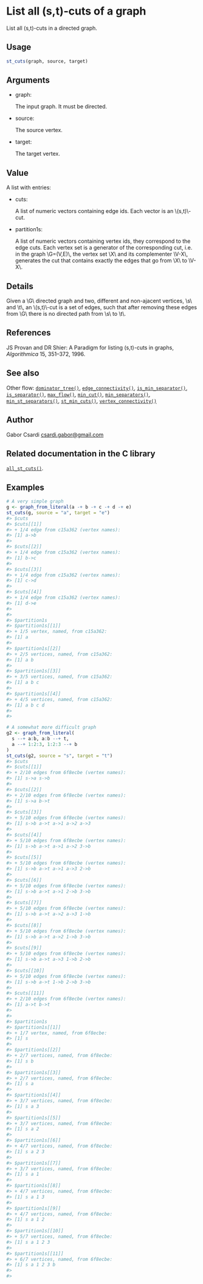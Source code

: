 # List all (s,t)-cuts of a graph

List all (s,t)-cuts in a directed graph.

## Usage

``` r
st_cuts(graph, source, target)
```

## Arguments

- graph:

  The input graph. It must be directed.

- source:

  The source vertex.

- target:

  The target vertex.

## Value

A list with entries:

- cuts:

  A list of numeric vectors containing edge ids. Each vector is an
  \\(s,t)\\-cut.

- partition1s:

  A list of numeric vectors containing vertex ids, they correspond to
  the edge cuts. Each vertex set is a generator of the corresponding
  cut, i.e. in the graph \\G=(V,E)\\, the vertex set \\X\\ and its
  complementer \\V-X\\, generates the cut that contains exactly the
  edges that go from \\X\\ to \\V-X\\.

## Details

Given a \\G\\ directed graph and two, different and non-ajacent
vertices, \\s\\ and \\t\\, an \\(s,t)\\-cut is a set of edges, such that
after removing these edges from \\G\\ there is no directed path from
\\s\\ to \\t\\.

## References

JS Provan and DR Shier: A Paradigm for listing (s,t)-cuts in graphs,
*Algorithmica* 15, 351–372, 1996.

## See also

Other flow:
[`dominator_tree()`](https://r.igraph.org/reference/dominator_tree.md),
[`edge_connectivity()`](https://r.igraph.org/reference/edge_connectivity.md),
[`is_min_separator()`](https://r.igraph.org/reference/is_min_separator.md),
[`is_separator()`](https://r.igraph.org/reference/is_separator.md),
[`max_flow()`](https://r.igraph.org/reference/max_flow.md),
[`min_cut()`](https://r.igraph.org/reference/min_cut.md),
[`min_separators()`](https://r.igraph.org/reference/min_separators.md),
[`min_st_separators()`](https://r.igraph.org/reference/min_st_separators.md),
[`st_min_cuts()`](https://r.igraph.org/reference/st_min_cuts.md),
[`vertex_connectivity()`](https://r.igraph.org/reference/vertex_connectivity.md)

## Author

Gabor Csardi <csardi.gabor@gmail.com>

## Related documentation in the C library

[`all_st_cuts()`](https://igraph.org/c/html/latest/igraph-Flows.html#igraph_all_st_cuts).

## Examples

``` r
# A very simple graph
g <- graph_from_literal(a -+ b -+ c -+ d -+ e)
st_cuts(g, source = "a", target = "e")
#> $cuts
#> $cuts[[1]]
#> + 1/4 edge from c15a362 (vertex names):
#> [1] a->b
#> 
#> $cuts[[2]]
#> + 1/4 edge from c15a362 (vertex names):
#> [1] b->c
#> 
#> $cuts[[3]]
#> + 1/4 edge from c15a362 (vertex names):
#> [1] c->d
#> 
#> $cuts[[4]]
#> + 1/4 edge from c15a362 (vertex names):
#> [1] d->e
#> 
#> 
#> $partition1s
#> $partition1s[[1]]
#> + 1/5 vertex, named, from c15a362:
#> [1] a
#> 
#> $partition1s[[2]]
#> + 2/5 vertices, named, from c15a362:
#> [1] a b
#> 
#> $partition1s[[3]]
#> + 3/5 vertices, named, from c15a362:
#> [1] a b c
#> 
#> $partition1s[[4]]
#> + 4/5 vertices, named, from c15a362:
#> [1] a b c d
#> 
#> 

# A somewhat more difficult graph
g2 <- graph_from_literal(
  s --+ a:b, a:b --+ t,
  a --+ 1:2:3, 1:2:3 --+ b
)
st_cuts(g2, source = "s", target = "t")
#> $cuts
#> $cuts[[1]]
#> + 2/10 edges from 6f8ecbe (vertex names):
#> [1] s->a s->b
#> 
#> $cuts[[2]]
#> + 2/10 edges from 6f8ecbe (vertex names):
#> [1] s->a b->t
#> 
#> $cuts[[3]]
#> + 5/10 edges from 6f8ecbe (vertex names):
#> [1] s->b a->t a->1 a->2 a->3
#> 
#> $cuts[[4]]
#> + 5/10 edges from 6f8ecbe (vertex names):
#> [1] s->b a->t a->1 a->2 3->b
#> 
#> $cuts[[5]]
#> + 5/10 edges from 6f8ecbe (vertex names):
#> [1] s->b a->t a->1 a->3 2->b
#> 
#> $cuts[[6]]
#> + 5/10 edges from 6f8ecbe (vertex names):
#> [1] s->b a->t a->1 2->b 3->b
#> 
#> $cuts[[7]]
#> + 5/10 edges from 6f8ecbe (vertex names):
#> [1] s->b a->t a->2 a->3 1->b
#> 
#> $cuts[[8]]
#> + 5/10 edges from 6f8ecbe (vertex names):
#> [1] s->b a->t a->2 1->b 3->b
#> 
#> $cuts[[9]]
#> + 5/10 edges from 6f8ecbe (vertex names):
#> [1] s->b a->t a->3 1->b 2->b
#> 
#> $cuts[[10]]
#> + 5/10 edges from 6f8ecbe (vertex names):
#> [1] s->b a->t 1->b 2->b 3->b
#> 
#> $cuts[[11]]
#> + 2/10 edges from 6f8ecbe (vertex names):
#> [1] a->t b->t
#> 
#> 
#> $partition1s
#> $partition1s[[1]]
#> + 1/7 vertex, named, from 6f8ecbe:
#> [1] s
#> 
#> $partition1s[[2]]
#> + 2/7 vertices, named, from 6f8ecbe:
#> [1] s b
#> 
#> $partition1s[[3]]
#> + 2/7 vertices, named, from 6f8ecbe:
#> [1] s a
#> 
#> $partition1s[[4]]
#> + 3/7 vertices, named, from 6f8ecbe:
#> [1] s a 3
#> 
#> $partition1s[[5]]
#> + 3/7 vertices, named, from 6f8ecbe:
#> [1] s a 2
#> 
#> $partition1s[[6]]
#> + 4/7 vertices, named, from 6f8ecbe:
#> [1] s a 2 3
#> 
#> $partition1s[[7]]
#> + 3/7 vertices, named, from 6f8ecbe:
#> [1] s a 1
#> 
#> $partition1s[[8]]
#> + 4/7 vertices, named, from 6f8ecbe:
#> [1] s a 1 3
#> 
#> $partition1s[[9]]
#> + 4/7 vertices, named, from 6f8ecbe:
#> [1] s a 1 2
#> 
#> $partition1s[[10]]
#> + 5/7 vertices, named, from 6f8ecbe:
#> [1] s a 1 2 3
#> 
#> $partition1s[[11]]
#> + 6/7 vertices, named, from 6f8ecbe:
#> [1] s a 1 2 3 b
#> 
#> 
```
